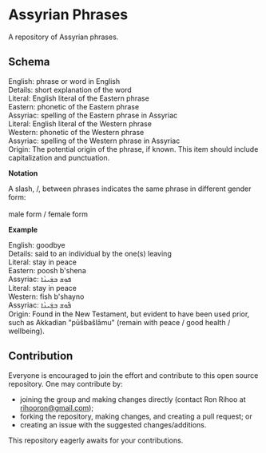 # Assyrian Phrases

A repository of Assyrian phrases.

## Schema

English: phrase or word in English <BR>
Details: short explanation of the word <BR>
Literal: English literal of the Eastern phrase <BR>
Eastern: phonetic of the Eastern phrase <BR>
Assyriac: spelling of the Eastern phrase in Assyriac <BR>
Literal: English literal of the Western phrase <BR>
Western: phonetic of the Western phrase <BR>
Assyriac: spelling of the Western phrase in Assyriac <BR>
Origin: The potential origin of the phrase, if known. This item should include capitalization and punctuation. <BR>

**Notation**

A slash, /, between phrases indicates the same phrase in different gender form: <BR>
<BR>
male form / female form

**Example**

English: goodbye <BR>
Details: said to an individual by the one(s) leaving <BR>
Literal: stay in peace <BR>
Eastern: poosh b'shena <BR>
Assyriac: ܦܘܼܫ ܒܫܲܝܢܵܐ <BR>
Literal: stay in peace <BR>
Western: fish b'shayno <BR>
Assyriac: ܦܽܘܫ ܒܫܲܝܢܵܐ <BR>
Origin: Found in the New Testament, but evident to have been used prior, such as Akkadian "pūšbašlāmu" (remain with peace / good health / wellbeing). <BR>

## Contribution

Everyone is encouraged to join the effort and contribute to this open source repository. One may contribute by:

- joining the group and making changes directly (contact Ron Rihoo at rihooron@gmail.com);
- forking the repository, making changes, and creating a pull request; or
- creating an issue with the suggested changes/additions.

This repository eagerly awaits for your contributions.

